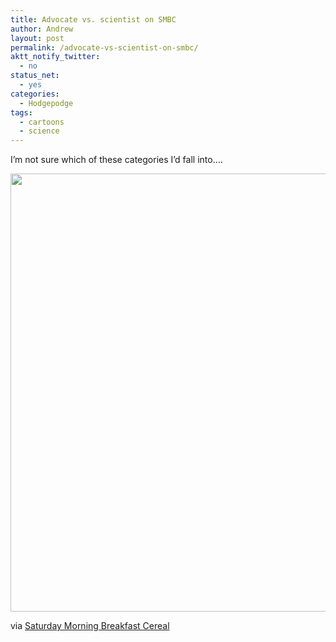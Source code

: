 ```yaml
---
title: Advocate vs. scientist on SMBC
author: Andrew
layout: post
permalink: /advocate-vs-scientist-on-smbc/
aktt_notify_twitter:
  - no
status_net:
  - yes
categories:
  - Hodgepodge
tags:
  - cartoons
  - science
---
```

I&#8217;m not sure which of these categories I&#8217;d fall into&#8230;.

[<img src="http://www.andrewdyck.com/cms/wp-content/uploads/2010/12/20101209.gif" alt="" title="SMBC - December 9, 2010" width="540" height="701" class="aligncenter size-full wp-image-974" />][1]

via [Saturday Morning Breakfast Cereal][1]

 [1]: http://www.smbc-comics.com/index.php?db=comics&id=2088